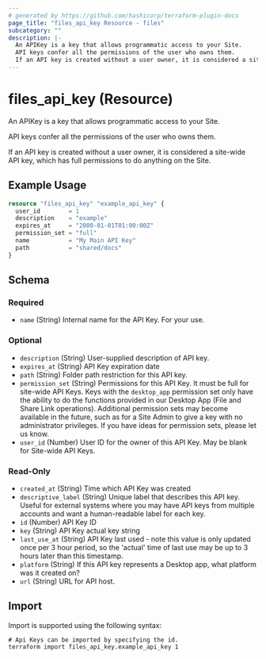 ```yaml
---
# generated by https://github.com/hashicorp/terraform-plugin-docs
page_title: "files_api_key Resource - files"
subcategory: ""
description: |-
  An APIKey is a key that allows programmatic access to your Site.
  API keys confer all the permissions of the user who owns them.
  If an API key is created without a user owner, it is considered a site-wide API key, which has full permissions to do anything on the Site.
---
```


# files_api_key (Resource)

An APIKey is a key that allows programmatic access to your Site.



API keys confer all the permissions of the user who owns them.

If an API key is created without a user owner, it is considered a site-wide API key, which has full permissions to do anything on the Site.

## Example Usage

```terraform
resource "files_api_key" "example_api_key" {
  user_id        = 1
  description    = "example"
  expires_at     = "2000-01-01T01:00:00Z"
  permission_set = "full"
  name           = "My Main API Key"
  path           = "shared/docs"
}
```

<!-- schema generated by tfplugindocs -->
## Schema

### Required

- `name` (String) Internal name for the API Key.  For your use.

### Optional

- `description` (String) User-supplied description of API key.
- `expires_at` (String) API Key expiration date
- `path` (String) Folder path restriction for this API key.
- `permission_set` (String) Permissions for this API Key. It must be full for site-wide API Keys.  Keys with the `desktop_app` permission set only have the ability to do the functions provided in our Desktop App (File and Share Link operations).  Additional permission sets may become available in the future, such as for a Site Admin to give a key with no administrator privileges.  If you have ideas for permission sets, please let us know.
- `user_id` (Number) User ID for the owner of this API Key.  May be blank for Site-wide API Keys.

### Read-Only

- `created_at` (String) Time which API Key was created
- `descriptive_label` (String) Unique label that describes this API key.  Useful for external systems where you may have API keys from multiple accounts and want a human-readable label for each key.
- `id` (Number) API Key ID
- `key` (String) API Key actual key string
- `last_use_at` (String) API Key last used - note this value is only updated once per 3 hour period, so the 'actual' time of last use may be up to 3 hours later than this timestamp.
- `platform` (String) If this API key represents a Desktop app, what platform was it created on?
- `url` (String) URL for API host.

## Import

Import is supported using the following syntax:

```shell
# Api Keys can be imported by specifying the id.
terraform import files_api_key.example_api_key 1
```
